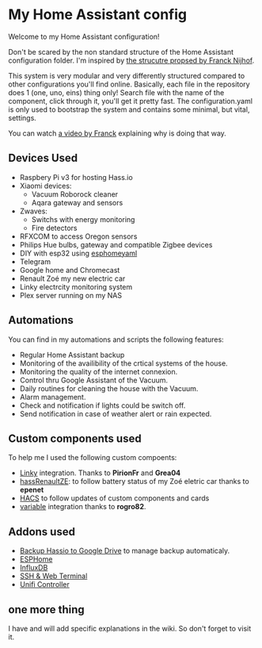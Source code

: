 # My Home Assistant config

Welcome to my Home Assistant configuration!

Don't be scared by the non standard structure of the Home Assistant configuration folder.
I'm inspired by [the strucutre propsed by Franck Nijhof](https://github.com/frenck/home-assistant-config).

This system is very modular and very differently structured compared to other configurations you'll find online.
Basically, each file in the repository does 1 (one, uno, eins)
thing only! Search file with the name of the component, click through it, you'll get it pretty fast. The configuration.yaml is only used to bootstrap the system
and contains some minimal, but vital, settings.

You can watch [a video by Franck](https://www.youtube.com/watch?v=lndeybw21PY) explaining why is doing that way.

## Devices Used

- Raspbery Pi v3 for hosting Hass.io
- Xiaomi devices:
  - Vacuum Roborock cleaner
  - Aqara gateway and sensors
- Zwaves:
  - Switchs with energy monitoring
  - Fire detectors
- RFXCOM to access Oregon sensors
- Philips Hue bulbs, gateway and compatible Zigbee devices
- DIY with esp32 using [esphomeyaml](https://esphomelib.com/esphomeyaml/)
- Telegram
- Google home and Chromecast
- Renault Zoé my new electric car
- Linky electrcity monitoring system
- Plex server running on my NAS

## Automations
  
You can find in my automations and scripts the following features:

- Regular Home Assistant backup
- Monitoring of the availibility of the crtical systems of the house.
- Monitoring the quality of the internet connexion.
- Control thru Google Assistant of the Vacuum.
- Daily routines for cleaning the house with the Vacuum.
- Alarm management.
- Check and notification if lights could be switch off.
- Send notification in case of weather alert or rain expected.

## Custom components used

To help me I used the following custom compoents:

- [Linky](https://github.com/home-assistant/home-assistant/pull/20535) integration. Thanks to **PirionFr** and **Grea04**
- [hassRenaultZE](https://github.com/epenet/hassRenaultZE): to follow battery status of my Zoé eletric car thanks to **epenet**
- [HACS](https://github.com/custom-components/hacs) to follow updates of custom components and cards
- [variable](https://github.com/rogro82/hass-variables) integration thanks to **rogro82**.

## Addons used

- [Backup Hassio to Google Drive](https://github.com/samccauley/addon-hassiogooglebackup#readme) to manage backup automaticaly.
- [ESPHome](https://esphome.io)
- [InfluxDB](https://github.com/hassio-addons/addon-influxdb)
- [SSH & Web Terminal](https://github.com/hassio-addons/addon-ssh)
- [Unifi Controller](https://github.com/hassio-addons/addon-unifi)

## one more thing

I have and will add specific explanations in the wiki. So don't forget to visit it.
